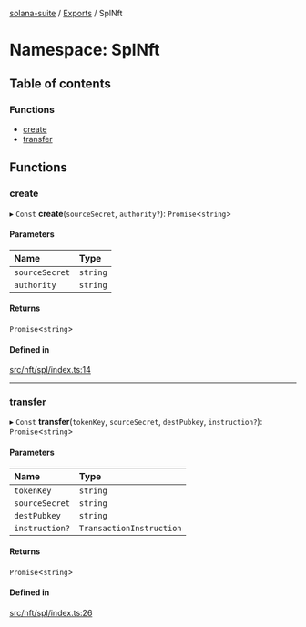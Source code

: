 [solana-suite](../README.md) / [Exports](../modules.md) / SplNft

# Namespace: SplNft

## Table of contents

### Functions

- [create](SplNft.md#create)
- [transfer](SplNft.md#transfer)

## Functions

### create

▸ `Const` **create**(`sourceSecret`, `authority?`): `Promise`<`string`\>

#### Parameters

| Name | Type |
| :------ | :------ |
| `sourceSecret` | `string` |
| `authority` | `string` |

#### Returns

`Promise`<`string`\>

#### Defined in

[src/nft/spl/index.ts:14](https://github.com/fukaoi/solana-suite/blob/500107f/src/nft/spl/index.ts#L14)

___

### transfer

▸ `Const` **transfer**(`tokenKey`, `sourceSecret`, `destPubkey`, `instruction?`): `Promise`<`string`\>

#### Parameters

| Name | Type |
| :------ | :------ |
| `tokenKey` | `string` |
| `sourceSecret` | `string` |
| `destPubkey` | `string` |
| `instruction?` | `TransactionInstruction` |

#### Returns

`Promise`<`string`\>

#### Defined in

[src/nft/spl/index.ts:26](https://github.com/fukaoi/solana-suite/blob/500107f/src/nft/spl/index.ts#L26)
